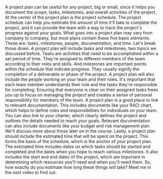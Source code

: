 A project plan can be useful for any project, big or small, since it helps you
document the scope, tasks, milestones, and overall activities of the project. At
the center of the project plan is the project schedule. The project schedule can
help you estimate the amount of time it'll take to complete the project, and it
can provide the team with a way to track the project's progress against your
goals. What goes into a project plan may vary from company to company, but most
plans contain these five basic elements. These are: tasks, milestones, people,
documentation, and time. Let's break those down. A project plan will include
tasks and milestones, two topics we discussed before. Tasks are activities that
need to be accomplished within a set period of time. They're assigned to
different members of the team according to their roles and skills. And
milestones are important points within the schedule that indicate progress. They
usually signify the completion of a deliverable or phase of the project. A
project plan will also include the people working on your team and their roles.
It's important that each team member understands their role and the tasks
they're responsible for completing. Ensuring that everyone is clear on their
assigned tasks frees you up to focus on managing the project and creates a sense
of personal responsibility for members of the team. A project plan is a good
place to link to relevant documentation. This includes documents like your RACI
chart, which helps to define roles and responsibilities for individuals on your
team. You can also link to your charter, which clearly defines the project and
outlines the details needed to reach your goals. Relevant documentation can also
include documents like your budget and risk management plan. We'll discuss more
about those later on in the course. Lastly, a project plan should include the
estimated time that will be spent on the project. This forms the basis of the
schedule, which is the anchor of your project plan. The estimated time includes
dates on which tasks should be started and completed and the dates when you hope
to reach various milestones. It also includes the start and end dates of the
project, which are important in determining which resources you'll need and when
you'll need them. So, how exactly do you estimate how long these things will
take? Meet me in the next video to find out.
